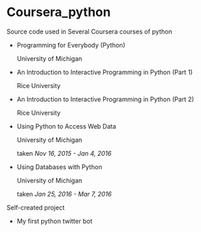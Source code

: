 # Coursera_python

Source code used in Several Coursera courses of python

* Programming for Everybody (Python)

    University of Michigan

* An Introduction to Interactive Programming in Python (Part 1)

    Rice University

* An Introduction to Interactive Programming in Python (Part 2)

    Rice University

* Using Python to Access Web Data

    University of Michigan

    taken _Nov 16, 2015 - Jan 4, 2016_ 

* Using Databases with Python

    University of Michigan

    taken _Jan 25, 2016 - Mar 7, 2016_ 

Self-created project

* My first python twitter bot